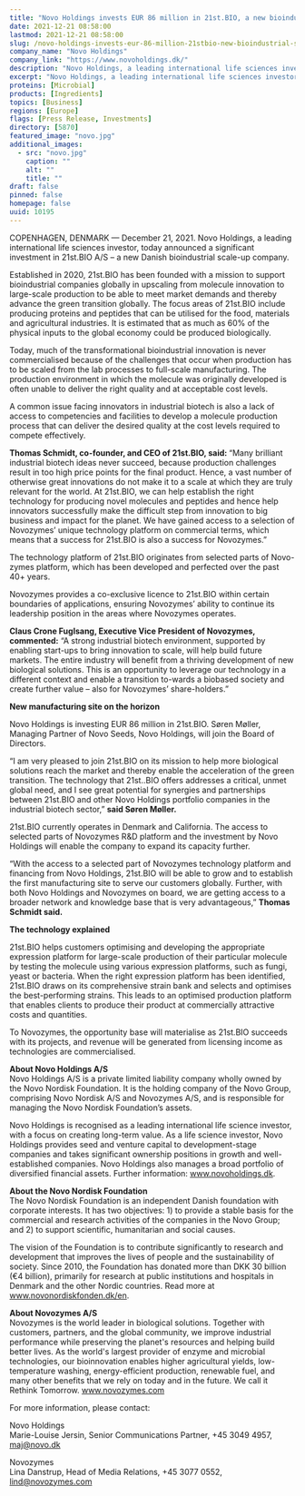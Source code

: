 ```yaml
---
title: "Novo Holdings invests EUR 86 million in 21st.BIO, a new bioindustrial scale-up company building on technology base from Novozymes"
date: 2021-12-21 08:58:00
lastmod: 2021-12-21 08:58:00
slug: /novo-holdings-invests-eur-86-million-21stbio-new-bioindustrial-scale-company-building
company_name: "Novo Holdings"
company_link: "https://www.novoholdings.dk/"
description: "Novo Holdings, a leading international life sciences investor, today announced a significant investment in 21st.BIO A/S – a new Danish bioindustrial scale-up company."
excerpt: "Novo Holdings, a leading international life sciences investor, today announced a significant investment in 21st.BIO A/S – a new Danish bioindustrial scale-up company."
proteins: [Microbial]
products: [Ingredients]
topics: [Business]
regions: [Europe]
flags: [Press Release, Investments]
directory: [5870]
featured_image: "novo.jpg"
additional_images:
  - src: "novo.jpg"
    caption: ""
    alt: ""
    title: ""
draft: false
pinned: false
homepage: false
uuid: 10195
---
```

<p>COPENHAGEN, DENMARK — December 21, 2021. Novo Holdings, a leading international life sciences investor, today announced a significant investment in 21st.BIO A/S – a new Danish bioindustrial scale-up company.</p>
<p>Established in 2020, 21st.BIO has been founded with a mission to support bioindustrial companies globally in upscaling from molecule innovation to large-scale production to be able to meet market demands and thereby advance the green transition globally. The focus areas of 21st.BIO include producing proteins and peptides that can be utilised for the food, materials and agricultural industries. It is estimated that as much as 60% of the physical inputs to the global economy could be produced biologically.</p>
<p>Today, much of the transformational bioindustrial innovation is never commercialised because of the challenges that occur when production has to be scaled from the lab processes to full-scale manufacturing. The production environment in which the molecule was originally developed is often unable to deliver the right quality and at acceptable cost levels.</p>
<p>A common issue facing innovators in industrial biotech is also a lack of access to competencies and facilities to develop a molecule production process that can deliver the desired quality at the cost levels required to compete effectively.</p>
<p><strong>Thomas Schmidt, co-founder, and CEO of 21st.BIO, said: </strong>“Many brilliant industrial biotech ideas never succeed, because production challenges result in too high price points for the final product. Hence, a vast number of otherwise great innovations do not make it to a scale at which they are truly relevant for the world. At 21st.BIO, we can help establish the right technology for producing novel molecules and peptides and hence help innovators successfully make the difficult step from innovation to big business and impact for the planet. We have gained access to a selection of Novozymes’ unique technology platform on commercial terms, which means that a success for 21st.BIO is also a success for Novozymes.”</p>
<p>The technology platform of 21st.BIO originates from selected parts of Novo-zymes platform, which has been developed and perfected over the past 40+ years.</p>
<p>Novozymes provides a co-exclusive licence to 21st.BIO within certain boundaries of applications, ensuring Novozymes’ ability to continue its leadership position in the areas where Novozymes operates. </p>
<p><strong>Claus Crone Fuglsang, Executive Vice President of Novozymes, commented:</strong> “A strong industrial biotech environment, supported by enabling start-ups to bring innovation to scale, will help build future markets. The entire industry will benefit from a thriving development of new biological solutions. This is an opportunity to leverage our technology in a different context and enable a transition to-wards a biobased society and create further value – also for Novozymes’ share-holders.”</p>
<p><strong>New manufacturing site on the horizon</strong></p>
<p>Novo Holdings is investing EUR 86 million in 21st.BIO. Søren Møller, Managing Partner of Novo Seeds, Novo Holdings, will join the Board of Directors.</p>
<p>“I am very pleased to join 21st.BIO on its mission to help more biological solutions reach the market and thereby enable the acceleration of the green transition. The technology that 21st..BIO offers addresses a critical, unmet global need, and I see great potential for synergies and partnerships between 21st.BIO and other Novo Holdings portfolio companies in the industrial biotech sector,” <strong>said Søren Møller.</strong></p>
<p>21st.BIO currently operates in Denmark and California. The access to selected parts of Novozymes R&D platform and the investment by Novo Holdings will enable the company to expand its capacity further.</p>
<p>“With the access to a selected part of Novozymes technology platform and financing from Novo Holdings, 21st.BIO will be able to grow and to establish the first manufacturing site to serve our customers globally. Further, with both Novo Holdings and Novozymes on board, we are getting access to a broader network and knowledge base that is very advantageous,” <strong>Thomas Schmidt said.</strong></p>
<p><strong>The technology explained </strong></p>
<p>21st.BIO helps customers optimising and developing the appropriate expression platform for large-scale production of their particular molecule by testing the molecule using various expression platforms, such as fungi, yeast or bacteria. When the right expression platform has been identified, 21st.BIO draws on its comprehensive strain bank and selects and optimises the best-performing strains. This leads to an optimised production platform that enables clients to produce their product at commercially attractive costs and quantities.</p>
<p>To Novozymes, the opportunity base will materialise as 21st.BIO succeeds with its projects, and revenue will be generated from licensing income as technologies are commercialised.</p>
<p><strong>About Novo Holdings A/S</strong><br />
Novo Holdings A/S is a private limited liability company wholly owned by the Novo Nordisk Foundation. It is the holding company of the Novo Group, comprising Novo Nordisk A/S and Novozymes A/S, and is responsible for managing the Novo Nordisk Foundation’s assets.</p>
<p>Novo Holdings is recognised as a leading international life science investor, with a focus on creating long-term value. As a life science investor, Novo Holdings provides seed and venture capital to development-stage companies and takes significant ownership positions in growth and well-established companies. Novo Holdings also manages a broad portfolio of diversified financial assets. Further information: <a href="http://www.novoholdings.dk">www.novoholdings.dk</a>.</p>
<p><strong>About the Novo Nordisk Foundation</strong><br />
The Novo Nordisk Foundation is an independent Danish foundation with corporate interests. It has two objectives: 1) to provide a stable basis for the commercial and research activities of the companies in the Novo Group; and 2) to support scientific, humanitarian and social causes.</p>
<p>The vision of the Foundation is to contribute significantly to research and development that improves the lives of people and the sustainability of society. Since 2010, the Foundation has donated more than DKK 30 billion (€4 billion), primarily for research at public institutions and hospitals in Denmark and the other Nordic countries. Read more at <a href="http://www.novonordiskfonden.dk/en">www.novonordiskfonden.dk/en</a>.</p>
<p><strong>About Novozymes A/S</strong><br />
Novozymes is the world leader in biological solutions. Together with customers, partners, and the global community, we improve industrial performance while preserving the planet's resources and helping build better lives. As the world's largest provider of enzyme and microbial technologies, our bioinnovation enables higher agricultural yields, low-temperature washing, energy-efficient production, renewable fuel, and many other benefits that we rely on today and in the future. We call it Rethink Tomorrow. <a href="http://www.novozymes.com">www.novozymes.com</a></p>
<p>For more information, please contact:</p>
<p>Novo Holdings<br />
Marie-Louise Jersin, Senior Communications Partner, +45 3049 4957, <a href="mailto:maj@novo.dk">maj@novo.dk</a></p>
<p>Novozymes<br />
Lina Danstrup, Head of Media Relations, +45 3077 0552, <a href="mailto:lind@novozymes.com">lind@novozymes.com</a></p>
